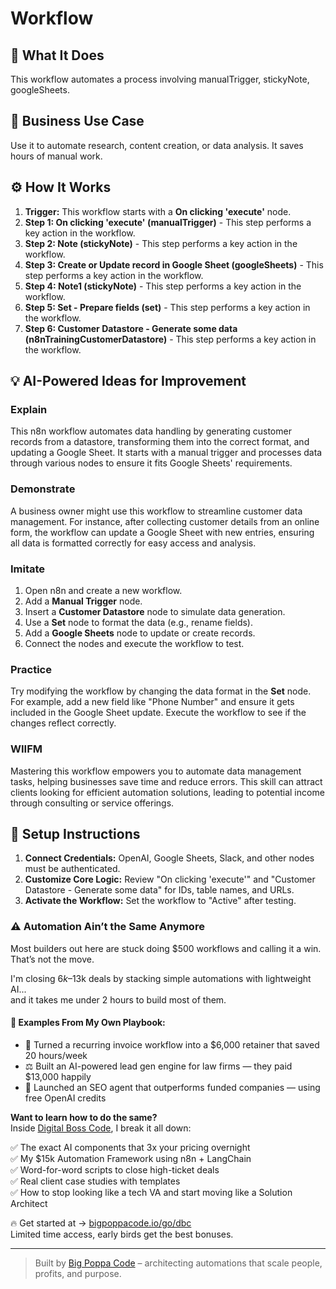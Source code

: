 # Workflow

## 🚀 What It Does
This workflow automates a process involving manualTrigger, stickyNote, googleSheets.

## 💼 Business Use Case
Use it to automate research, content creation, or data analysis. It saves hours of manual work.

## ⚙️ How It Works
1.  **Trigger:** This workflow starts with a **On clicking 'execute'** node.
2. **Step 1: On clicking 'execute' (manualTrigger)** - This step performs a key action in the workflow.
3. **Step 2: Note (stickyNote)** - This step performs a key action in the workflow.
4. **Step 3: Create or Update record in Google Sheet (googleSheets)** - This step performs a key action in the workflow.
5. **Step 4: Note1 (stickyNote)** - This step performs a key action in the workflow.
6. **Step 5: Set - Prepare fields (set)** - This step performs a key action in the workflow.
7. **Step 6: Customer Datastore - Generate some data (n8nTrainingCustomerDatastore)** - This step performs a key action in the workflow.

## 💡 AI-Powered Ideas for Improvement
### Explain
This n8n workflow automates data handling by generating customer records from a datastore, transforming them into the correct format, and updating a Google Sheet. It starts with a manual trigger and processes data through various nodes to ensure it fits Google Sheets' requirements.

### Demonstrate
A business owner might use this workflow to streamline customer data management. For instance, after collecting customer details from an online form, the workflow can update a Google Sheet with new entries, ensuring all data is formatted correctly for easy access and analysis.

### Imitate
1. Open n8n and create a new workflow.
2. Add a **Manual Trigger** node.
3. Insert a **Customer Datastore** node to simulate data generation.
4. Use a **Set** node to format the data (e.g., rename fields).
5. Add a **Google Sheets** node to update or create records.
6. Connect the nodes and execute the workflow to test.

### Practice
Try modifying the workflow by changing the data format in the **Set** node. For example, add a new field like "Phone Number" and ensure it gets included in the Google Sheet update. Execute the workflow to see if the changes reflect correctly.

### WIIFM
Mastering this workflow empowers you to automate data management tasks, helping businesses save time and reduce errors. This skill can attract clients looking for efficient automation solutions, leading to potential income through consulting or service offerings.

## 🔧 Setup Instructions
1. **Connect Credentials:** OpenAI, Google Sheets, Slack, and other nodes must be authenticated.
2. **Customize Core Logic:** Review "On clicking 'execute'" and "Customer Datastore - Generate some data" for IDs, table names, and URLs.
3. **Activate the Workflow:** Set the workflow to "Active" after testing.

### ⚠️ Automation Ain’t the Same Anymore

Most builders out here are stuck doing $500 workflows and calling it a win.  
That’s not the move.  

I'm closing $6k–$13k deals by stacking simple automations with lightweight AI...  
and it takes me under 2 hours to build most of them.

#### 🧠 Examples From My Own Playbook:
- 🔁 Turned a recurring invoice workflow into a $6,000 retainer that saved 20 hours/week  
- ⚖️ Built an AI-powered lead gen engine for law firms — they paid $13,000 happily  
- 🚀 Launched an SEO agent that outperforms funded companies — using free OpenAI credits  

**Want to learn how to do the same?**  
Inside [Digital Boss Code](https://bigpoppacode.io/go/dbc), I break it all down:

✅ The exact AI components that 3x your pricing overnight  
✅ My $15k Automation Framework using n8n + LangChain  
✅ Word-for-word scripts to close high-ticket deals  
✅ Real client case studies with templates  
✅ How to stop looking like a tech VA and start moving like a Solution Architect  

🔥 Get started at → [bigpoppacode.io/go/dbc](https://bigpoppacode.io/go/dbc)  
Limited time access, early birds get the best bonuses.

---
> Built by [Big Poppa Code](https://bigpoppacode.io) – architecting automations that scale people, profits, and purpose.
